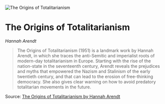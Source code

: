 ![The Origins of Totalitarianism](https://images.blinkist.com/images/books/5c7fa58c6cee070007fe98c1/1_1/470.jpg)
# The Origins of Totalitarianism
*Hannah Arendt*

>The Origins of Totalitarianism (1951) is a landmark work by Hannah Arendt, in which she traces the anti-Semitic and imperialist roots of modern-day totalitarianism in Europe. Starting with the rise of the nation-state in the seventeenth century, Arendt reveals the prejudices and myths that empowered the Nazism and Stalinism of the early twentieth century, and that can lead to the erosion of free-thinking democracy. She also gives clear warning on how to avoid predatory totalitarian movements in the future.



Source: [The Origins of Totalitarianism by Hannah Arendt](https://www.blinkist.com/en/nc/daily/reader/the-origins-of-totalitarianism-en)